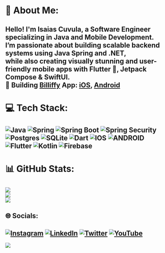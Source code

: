 # 💫 About Me:
Hello! I'm Isaias Cuvula, a Software Engineer specializing in Java and Mobile Development.<br>
I’m passionate about building scalable backend systems using Java Spring and .NET,<br> while also creating visually stunning and user-friendly mobile apps with Flutter 💙, Jetpack Compose & SwiftUI.<br>🔭 Building [Billiffy](https://billiffy.com/) App: [iOS](https://apps.apple.com/app/billiffy/id1638395030), [Android](https://play.google.com/store/apps/details?id=com.bersyte.billify)<be> 
---
# 💻 Tech Stack:
![Java](https://img.shields.io/badge/java-%23ED8B00.svg?style=plastic&logo=java&logoColor=white)
![Spring](https://img.shields.io/badge/spring-%236DB33F.svg?style=plastic&logo=spring&logoColor=white)
![Spring Boot](https://img.shields.io/badge/springboot-%236DB33F.svg?style=plastic&logo=spring-boot)
![Spring Security](https://img.shields.io/badge/spring%20security-%236DB33F.svg?style=plastic&logo=spring-security&logoColor=white)
![Postgres](https://img.shields.io/badge/postgres-%23336791.svg?style=plastic&logo=postgresql&logoColor=white)
![SQLite](https://img.shields.io/badge/sqlite-%2307405e.svg?style=plastic&logo=sqlite&logoColor=white) 
![Dart](https://img.shields.io/badge/dart-%230175C2.svg?style=plastic&logo=dart&logoColor=white) 
![IOS](https://img.shields.io/badge/IOS-%2320232a.svg?style=plastic&logo=apple&logoColor=white) 
![ANDROID](https://img.shields.io/badge/android-%2320232a.svg?style=plastic&logo=android&logoColor=%a4c639) 
![Flutter](https://img.shields.io/badge/Flutter-%2302569B.svg?style=plastic&logo=Flutter&logoColor=white) 
![Kotlin](https://img.shields.io/badge/kotlin-%230095D5.svg?style=plastic&logo=kotlin&logoColor=white)
![Firebase](https://img.shields.io/badge/firebase-%23039BE5.svg?style=plastic&logo=firebase) 
---
# 📊 GitHub Stats:
![](https://github-readme-stats.vercel.app/api?username=IsaiasCuvula&theme=algolia&hide_border=false&include_all_commits=false&count_private=true)<br/>
![](https://github-readme-streak-stats.herokuapp.com/?user=IsaiasCuvula&theme=algolia&hide_border=false)<br/>
![](https://github-readme-stats.vercel.app/api/top-langs/?username=IsaiasCuvula&theme=algolia&hide_border=false&include_all_commits=false&count_private=true&layout=compact)
---
## 🌐 Socials:
[![Instagram](https://img.shields.io/badge/Instagram-%23E4405F.svg?logo=Instagram&logoColor=white)](https://instagram.com/isaias_cuvula) [![LinkedIn](https://img.shields.io/badge/LinkedIn-%230077B5.svg?logo=linkedin&logoColor=white)](https://linkedin.com/in/isaias-cuvula) [![Twitter](https://img.shields.io/badge/Twitter-%231DA1F2.svg?logo=Twitter&logoColor=white)](https://twitter.com/ICuvula) [![YouTube](https://img.shields.io/badge/YouTube-%23FF0000.svg?logo=YouTube&logoColor=white)](https://studio.youtube.com/channel/UChCgMnyGKOgEGDvubbjjr6A) 
---
[![](https://visitcount.itsvg.in/api?id=IsaiasCuvula&icon=0&color=2)](https://visitcount.itsvg.in)

 
